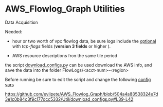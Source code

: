 # AWS_Flowlog_Graph Utilities

Data Acquisition

Needed:

* hour or two worth of vpc flowlog data, be sure logs include the [optional](https://docs.aws.amazon.com/vpc/latest/userguide/flow-logs.html#flow-log-fields) 
with *tcp-flags* fields (**version 3 fields** or higher ).


* AWS resource descriptions fron the same tile period

the script [download_configs.py](download_configs.py) can be used download the AWS info, and save the data into the folder FlowLogs/\<acct-num\>-\<region\>

Before running be sure to edit the script and change the following [config vars](download_configs.py#L39-L42)

https://github.com/evilpete/AWS_Flowlog_Graph/blob/504a4a83538324e7d3e1c0b84c3f9c177dcc5332/Util/download_configs.py#L39-L42
